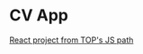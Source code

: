 # CV App
[React project from TOP's JS path](https://www.theodinproject.com/lessons/node-path-javascript-cv-application)